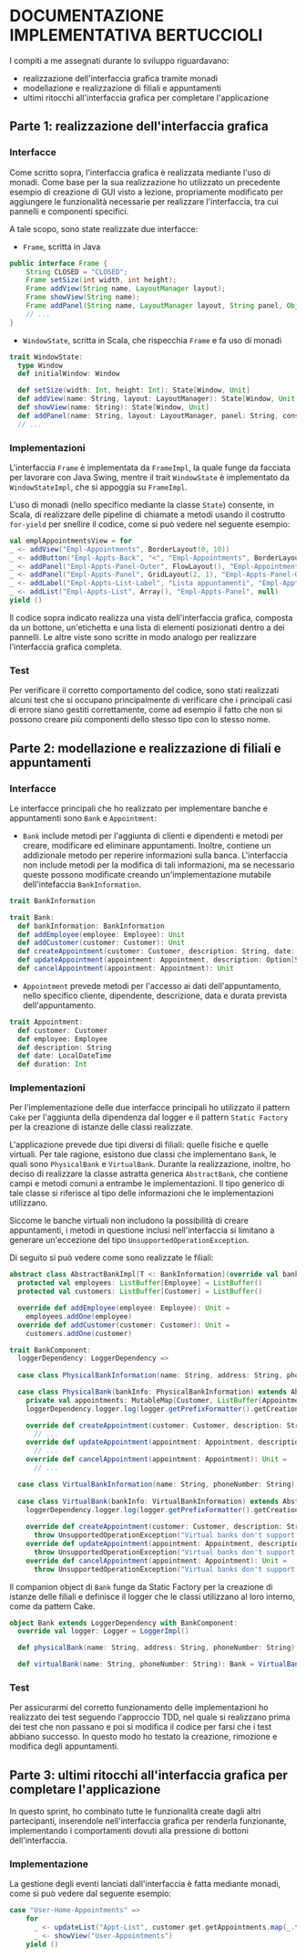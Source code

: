 # DOCUMENTAZIONE IMPLEMENTATIVA BERTUCCIOLI

I compiti a me assegnati durante lo sviluppo riguardavano:

- realizzazione dell'interfaccia grafica tramite monadi
- modellazione e realizzazione di filiali e appuntamenti
- ultimi ritocchi all'interfaccia grafica per completare l'applicazione

## Parte 1: realizzazione dell'interfaccia grafica

### Interfacce

Come scritto sopra, l'interfaccia grafica è realizzata mediante l'uso di monadi.
Come base per la sua realizzazione ho utilizzato un precedente esempio di creazione di GUI visto a lezione,
propriamente modificato per aggiungere le funzionalità necessarie per realizzare l'interfaccia, tra cui pannelli e componenti specifici.

A tale scopo, sono state realizzate due interfacce:

- `Frame`, scritta in Java
```java
public interface Frame {
    String CLOSED = "CLOSED";
    Frame setSize(int width, int height);
    Frame addView(String name, LayoutManager layout);
    Frame showView(String name);
    Frame addPanel(String name, LayoutManager layout, String panel, Object constraints);
    // ...
}
```
- `WindowState`, scritta in Scala, che rispecchia `Frame` e fa uso di monadi
```scala 3
trait WindowState:
  type Window
  def initialWindow: Window

  def setSize(width: Int, height: Int): State[Window, Unit]
  def addView(name: String, layout: LayoutManager): State[Window, Unit]
  def showView(name: String): State[Window, Unit]
  def addPanel(name: String, layout: LayoutManager, panel: String, constraints: Any): State[Window, Unit]
  // ...
```

### Implementazioni

L'interfaccia `Frame` è implementata da `FrameImpl`, la quale funge da facciata per lavorare con Java Swing,
mentre il trait `WindowState` è implementato da `WindowStateImpl`, che si appoggia su `FrameImpl`.

L'uso di monadi (nello specifico mediante la classe `State`) consente, in Scala,
di realizzare delle pipeline di chiamate a metodi usando il costrutto `for-yield` per snellire il codice, come si può vedere nel seguente esempio:

```scala 3
val emplAppointmentsView = for
_ <- addView("Empl-Appointments", BorderLayout(0, 10))
_ <- addButton("Empl-Appts-Back", "<", "Empl-Appointments", BorderLayout.WEST)
_ <- addPanel("Empl-Appts-Panel-Outer", FlowLayout(), "Empl-Appointments", BorderLayout.CENTER)
_ <- addPanel("Empl-Appts-Panel", GridLayout(2, 1), "Empl-Appts-Panel-Outer", FlowLayout.CENTER)
_ <- addLabel("Empl-Appts-List-Label", "Lista appuntamenti", "Empl-Appts-Panel", FlowLayout.CENTER)
_ <- addList("Empl-Appts-List", Array(), "Empl-Appts-Panel", null)
yield ()
```

Il codice sopra indicato realizza una vista dell'interfaccia grafica, composta da un bottone, un'etichetta e
una lista di elementi posizionati dentro a dei pannelli.
Le altre viste sono scritte in modo analogo per realizzare l'interfaccia grafica completa.

### Test

Per verificare il corretto comportamento del codice, sono stati realizzati alcuni test che si
occupano principalmente di verificare che i principali casi di errore siano gestiti correttamente, come ad esempio il fatto
che non si possono creare più componenti dello stesso tipo con lo stesso nome.

## Parte 2: modellazione e realizzazione di filiali e appuntamenti

### Interfacce

Le interfacce principali che ho realizzato per implementare banche e appuntamenti sono `Bank` e `Appointment`:

- `Bank` include metodi per l'aggiunta di clienti e dipendenti e metodi per creare, modificare ed eliminare appuntamenti.
Inoltre, contiene un addizionale metodo per reperire informazioni sulla banca. L'interfaccia non include metodi per la modifica
di tali informazioni, ma se necessario queste possono modificate creando un'implementazione mutabile dell'intefaccia `BankInformation`.
```scala 3
trait BankInformation

trait Bank:
  def bankInformation: BankInformation
  def addEmployee(employee: Employee): Unit
  def addCustomer(customer: Customer): Unit
  def createAppointment(customer: Customer, description: String, date: LocalDateTime, duration: Int): Appointment
  def updateAppointment(appointment: Appointment, description: Option[String], date: Option[LocalDateTime], duration: Option[Int]): Appointment
  def cancelAppointment(appointment: Appointment): Unit
```
- `Appointment` prevede metodi per l'accesso ai dati dell'appuntamento, nello specifico cliente, dipendente, descrizione,
data e durata prevista dell'appuntamento.
```scala 3
trait Appointment:
  def customer: Customer
  def employee: Employee
  def description: String
  def date: LocalDateTime
  def duration: Int
```

### Implementazioni

Per l'implementazione delle due interfacce principali ho utilizzato il pattern `Cake` per l'aggiunta della dipendenza dal logger e
il pattern `Static Factory` per la creazione di istanze delle classi realizzate. 

L'applicazione prevede due tipi diversi di filiali: quelle fisiche e quelle virtuali. Per tale ragione, esistono due classi che
implementano `Bank`, le quali sono `PhysicalBank` e `VirtualBank`. 
Durante la realizzazione, inoltre, ho deciso di realizzare la classe astratta generica `AbstractBank`, 
che contiene campi e metodi comuni a entrambe le implementazioni. 
Il tipo generico di tale classe si riferisce al tipo delle informazioni che le implementazioni utilizzano.

Siccome le banche virtuali non includono la possibilità di creare appuntamenti, i metodi in questione inclusi nell'interfaccia
si limitano a generare un'eccezione del tipo `UnsupportedOperationException`.

Di seguito si può vedere come sono realizzate le filiali:

```scala 3
abstract class AbstractBankImpl[T <: BankInformation](override val bankInformation: T) extends Bank:
  protected val employees: ListBuffer[Employee] = ListBuffer()
  protected val customers: ListBuffer[Customer] = ListBuffer()

  override def addEmployee(employee: Employee): Unit =
    employees.addOne(employee)
  override def addCustomer(customer: Customer): Unit =
    customers.addOne(customer)
```
```scala 3
trait BankComponent:
  loggerDependency: LoggerDependency =>
    
  case class PhysicalBankInformation(name: String, address: String, phoneNumber: String) extends BankInformation

  case class PhysicalBank(bankInfo: PhysicalBankInformation) extends AbstractBankImpl[PhysicalBankInformation](bankInfo):
    private val appointments: MutableMap[Customer, ListBuffer[Appointment]] = MutableHashMap()
    loggerDependency.logger.log(logger.getPrefixFormatter().getCreationPrefix + this)

    override def createAppointment(customer: Customer, description: String, date: LocalDateTime, duration: Int): Appointment =
      // ...
    override def updateAppointment(appointment: Appointment, description: Option[String], date: Option[LocalDateTime], duration: Option[Int]): Appointment =
      // ...
    override def cancelAppointment(appointment: Appointment): Unit =
      // ...

  case class VirtualBankInformation(name: String, phoneNumber: String) extends BankInformation
  
  case class VirtualBank(bankInfo: VirtualBankInformation) extends AbstractBankImpl[VirtualBankInformation](bankInfo):
    loggerDependency.logger.log(logger.getPrefixFormatter().getCreationPrefix + this)
    
    override def createAppointment(customer: Customer, description: String, date: LocalDateTime, duration: Int): Appointment =
      throw UnsupportedOperationException("Virtual banks don't support appointments")
    override def updateAppointment(appointment: Appointment, description: Option[String], date: Option[LocalDateTime], duration: Option[Int]): Appointment =
      throw UnsupportedOperationException("Virtual banks don't support appointments")
    override def cancelAppointment(appointment: Appointment): Unit =
      throw UnsupportedOperationException("Virtual banks don't support appointments")
```

Il companion object di `Bank` funge da Static Factory per la creazione di istanze delle filiali e definisce il logger che
le classi utilizzano al loro interno, come da pattern Cake.

```scala 3
object Bank extends LoggerDependency with BankComponent:
  override val logger: Logger = LoggerImpl()

  def physicalBank(name: String, address: String, phoneNumber: String): Bank = PhysicalBank(PhysicalBankInformation(name, address, phoneNumber))

  def virtualBank(name: String, phoneNumber: String): Bank = VirtualBank(VirtualBankInformation(name, phoneNumber))
```

### Test

Per assicurarmi del corretto funzionamento delle implementazioni ho realizzato dei test seguendo l'approccio TDD, nel quale 
si realizzano prima dei test che non passano e poi si modifica il codice per farsi che i test abbiano successo. In questo modo
ho testato la creazione, rimozione e modifica degli appuntamenti.

## Parte 3: ultimi ritocchi all'interfaccia grafica per completare l'applicazione

In questo sprint, ho combinato tutte le funzionalità create dagli altri partecipanti, inserendole nell'interfaccia grafica
per renderla funzionante, implementando i comportamenti dovuti alla pressione di bottoni dell'interfaccia.

### Implementazione

La gestione degli eventi lanciati dall'interfaccia è fatta mediante monadi, come si può vedere dal seguente esempio:

```scala 3
case "User-Home-Appointments" =>
    for
      _ <- updateList("Appt-List", customer.get.getAppointments.map(_.toStringFromCustomerSide).toArray)
      _ <- showView("User-Appointments")
    yield ()
```
